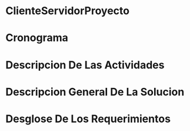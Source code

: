 # ClienteServidorProyecto

# Cronograma

# Descripcion De Las Actividades

# Descripcion General De La Solucion 

# Desglose De Los Requerimientos 

